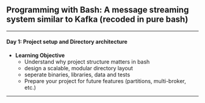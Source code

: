 ## Programming with Bash: A message streaming system similar to Kafka (recoded in pure bash)
---
#### Day 1: Project setup and Directory architecture
* **Learning Objective**
    * Understand why project structure matters in bash
    * design a scalable, modular directory layout
    * seperate binaries, libraries, data and tests
    * Prepare your project for future features (partitions, multi-broker, etc.)
---